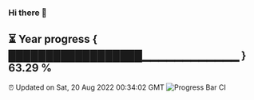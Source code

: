 ### Hi there 👋
⏳ Year progress { ██████████████████▁▁▁▁▁▁▁▁▁▁▁▁ } 63.29 %
---
⏰ Updated on Sat, 20 Aug 2022 00:34:02 GMT
![Progress Bar CI](https://github.com/Moyi321/Moyi321/workflows/Progress%20Bar%20CI/badge.svg)
